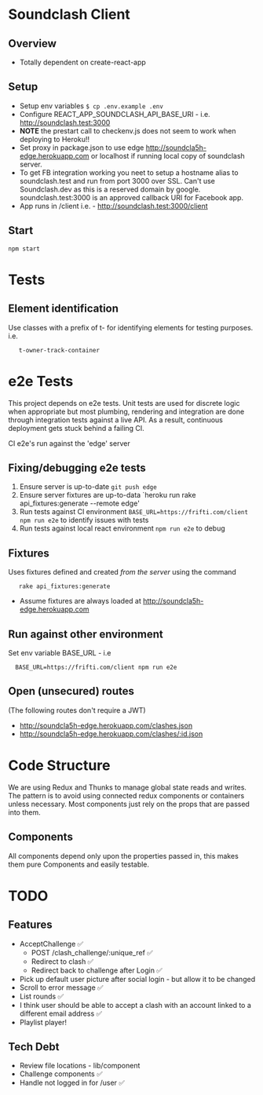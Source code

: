 # Soundclash Client

## Overview

- Totally dependent on create-react-app

## Setup

- Setup env variables `$ cp .env.example .env`
- Configure REACT_APP_SOUNDCLASH_API_BASE_URI - i.e. http://soundclash.test:3000
- **NOTE** the prestart call to checkenv.js does not seem to work when deploying to Heroku!!
- Set proxy in package.json to use edge http://soundcla5h-edge.herokuapp.com or localhost if
  running local copy of soundclash server.
- To get FB integration working you neet to setup a hostname alias to soundclash.test and run from port 3000 over SSL. Can't use Soundclash.dev as this is a reserved domain by google. soundclash.test:3000 is an approved callback URI for Facebook app.
- App runs in /client i.e. - http://soundclash.test:3000/client

## Start

    npm start

# Tests

## Element identification

Use classes with a prefix of t- for identifying elements for testing purposes. i.e.

       t-owner-track-container

# e2e Tests

This project depends on e2e tests. Unit tests are used for discrete logic when appropriate but most plumbing, rendering and integration are done through integration tests against a live API. As a result, continuous deployment gets stuck behind a failing CI.

CI e2e's run against the 'edge' server

## Fixing/debugging e2e tests

1. Ensure server is up-to-date `git push edge`
2. Ensure server fixtures are up-to-data `heroku run rake api_fixtures:generate --remote edge'
3. Run tests against CI environment `BASE_URL=https://frifti.com/client npm run e2e` to identify issues with tests
4. Run tests against local react environment `npm run e2e` to debug

## Fixtures

Uses fixtures defined and created _from the server_ using the command

       rake api_fixtures:generate

- Assume fixtures are always loaded at http://soundcla5h-edge.herokuapp.com

## Run against other environment

Set env variable BASE_URL - i.e

      BASE_URL=https://frifti.com/client npm run e2e

## Open (unsecured) routes

(The following routes don't require a JWT)

- http://soundcla5h-edge.herokuapp.com/clashes.json
- http://soundcla5h-edge.herokuapp.com/clashes/:id.json

# Code Structure

We are using Redux and Thunks to manage global state reads and writes.
The pattern is to avoid using connected redux components or containers unless necessary. Most components just rely on the props that are passed into them.

## Components

All components depend only upon the properties passed in, this makes them pure Components and easily testable.

# TODO
## Features
- AcceptChallenge ✅
  - POST /clash_challenge/:unique_ref ✅
  - Redirect to clash ✅
  - Redirect back to challenge after Login ✅
- Pick up default user picture after social login - but allow it to be changed
- Scroll to error message ✅
- List rounds ✅
- I think user should be able to accept a clash with an account linked to a different email address  ✅
- Playlist player!


## Tech Debt
- Review file locations - lib/component
 - Challenge components ✅
- Handle not logged in for /user ✅
